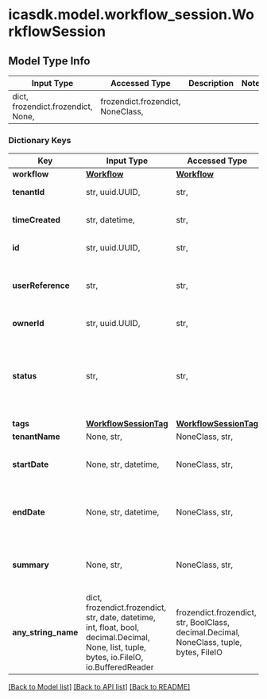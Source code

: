 # icasdk.model.workflow_session.WorkflowSession

## Model Type Info
Input Type | Accessed Type | Description | Notes
------------ | ------------- | ------------- | -------------
dict, frozendict.frozendict, None,  | frozendict.frozendict, NoneClass,  |  | 

### Dictionary Keys
Key | Input Type | Accessed Type | Description | Notes
------------ | ------------- | ------------- | ------------- | -------------
**workflow** | [**Workflow**](Workflow.md) | [**Workflow**](Workflow.md) |  | 
**tenantId** | str, uuid.UUID,  | str,  |  | value must be a uuid
**timeCreated** | str, datetime,  | str,  |  | value must conform to RFC-3339 date-time
**id** | str, uuid.UUID,  | str,  |  | value must be a uuid
**userReference** | str,  | str,  | The user reference of the workflow session | 
**ownerId** | str, uuid.UUID,  | str,  |  | value must be a uuid
**status** | str,  | str,  | The status of the workflow session | must be one of ["REQUESTED", "AWAITINGINPUT", "INPROGRESS", "SUCCEEDED", "FAILED", "FAILEDFINAL", "ABORTED", ] 
**tags** | [**WorkflowSessionTag**](WorkflowSessionTag.md) | [**WorkflowSessionTag**](WorkflowSessionTag.md) |  | 
**tenantName** | None, str,  | NoneClass, str,  |  | [optional] 
**startDate** | None, str, datetime,  | NoneClass, str,  | When the workflow session was started | [optional] value must conform to RFC-3339 date-time
**endDate** | None, str, datetime,  | NoneClass, str,  | When the workflow session was finished | [optional] value must conform to RFC-3339 date-time
**summary** | None, str,  | NoneClass, str,  | The summary of the workflow session | [optional] 
**any_string_name** | dict, frozendict.frozendict, str, date, datetime, int, float, bool, decimal.Decimal, None, list, tuple, bytes, io.FileIO, io.BufferedReader | frozendict.frozendict, str, BoolClass, decimal.Decimal, NoneClass, tuple, bytes, FileIO | any string name can be used but the value must be the correct type | [optional]

[[Back to Model list]](../../README.md#documentation-for-models) [[Back to API list]](../../README.md#documentation-for-api-endpoints) [[Back to README]](../../README.md)

